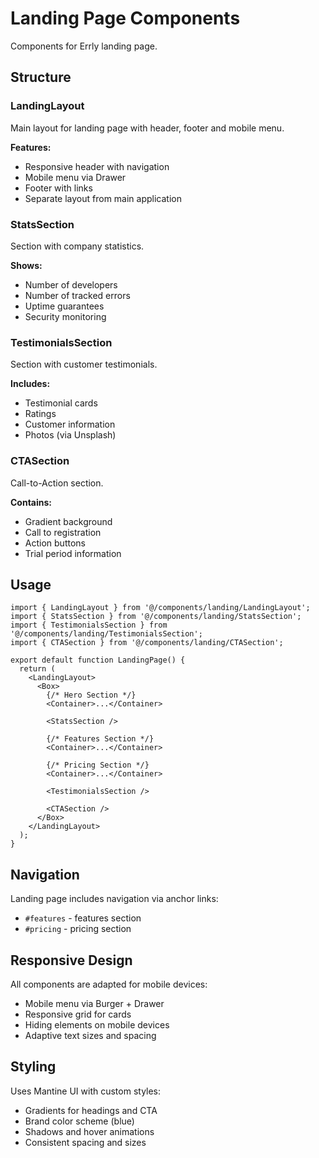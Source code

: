 # Landing Page Components

Components for Errly landing page.

## Structure

### LandingLayout
Main layout for landing page with header, footer and mobile menu.

**Features:**
- Responsive header with navigation
- Mobile menu via Drawer
- Footer with links
- Separate layout from main application

### StatsSection
Section with company statistics.

**Shows:**
- Number of developers
- Number of tracked errors
- Uptime guarantees
- Security monitoring

### TestimonialsSection
Section with customer testimonials.

**Includes:**
- Testimonial cards
- Ratings
- Customer information
- Photos (via Unsplash)

### CTASection
Call-to-Action section.

**Contains:**
- Gradient background
- Call to registration
- Action buttons
- Trial period information

## Usage

```tsx
import { LandingLayout } from '@/components/landing/LandingLayout';
import { StatsSection } from '@/components/landing/StatsSection';
import { TestimonialsSection } from '@/components/landing/TestimonialsSection';
import { CTASection } from '@/components/landing/CTASection';

export default function LandingPage() {
  return (
    <LandingLayout>
      <Box>
        {/* Hero Section */}
        <Container>...</Container>
        
        <StatsSection />
        
        {/* Features Section */}
        <Container>...</Container>
        
        {/* Pricing Section */}
        <Container>...</Container>
        
        <TestimonialsSection />
        
        <CTASection />
      </Box>
    </LandingLayout>
  );
}
```

## Navigation

Landing page includes navigation via anchor links:
- `#features` - features section
- `#pricing` - pricing section

## Responsive Design

All components are adapted for mobile devices:
- Mobile menu via Burger + Drawer
- Responsive grid for cards
- Hiding elements on mobile devices
- Adaptive text sizes and spacing

## Styling

Uses Mantine UI with custom styles:
- Gradients for headings and CTA
- Brand color scheme (blue)
- Shadows and hover animations
- Consistent spacing and sizes
